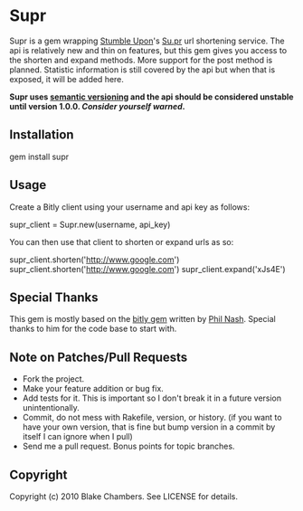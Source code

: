 Supr
====

Supr is a gem wrapping [Stumble Upon][su]'s [Su.pr][supr] url shortening service.  The api is relatively new 
and thin on features, but this gem gives you access to the shorten and expand methods.  More 
support for the post method is planned.  Statistic information is still covered by the api 
but when that is exposed, it will be added here. 

**Supr uses [semantic versioning][semvar] and the api should be considered unstable until version 1.0.0. 
*Consider yourself warned*.**

Installation
------------

gem install supr

Usage
-----

Create a Bitly client using your username and api key as follows:

supr\_client = Supr.new(username, api_key)

You can then use that client to shorten or expand urls as so:

supr\_client.shorten('http://www.google.com')
supr\_client.shorten('http://www.google.com')
supr\_client.expand('xJs4E')

Special Thanks
--------------

This gem is mostly based on the [bitly gem][bitly] written by [Phil Nash][phil].  Special
thanks to him for the code base to start with.  

Note on Patches/Pull Requests
-----------------------------

* Fork the project.
* Make your feature addition or bug fix.
* Add tests for it. This is important so I don't break it in a
  future version unintentionally.
* Commit, do not mess with Rakefile, version, or history.
  (if you want to have your own version, that is fine but bump version in a commit 
  by itself I can ignore when I pull)
* Send me a pull request. Bonus points for topic branches.

Copyright
---------

Copyright (c) 2010 Blake Chambers. See LICENSE for details.

[phil]: "github.com/philnash"
[bitly]: "github.com/philnash/bitly"
[semvar]: "http://semver.org/" 
[su]: "http://www.stumbleupon.com/" "Stumble Upon"
[supr]: "su.pr" "Su.pr"
